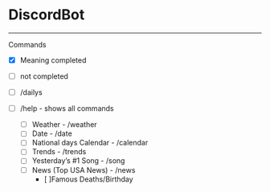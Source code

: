 # DiscordBot

---------------
Commands
- [x] Meaning completed
- [ ] not completed

- [ ] /dailys
- [ ] /help - shows all commands
    - [ ] Weather - /weather
    - [ ] Date  - /date 
    - [ ] National days Calendar - /calendar
    - [ ] Trends - /trends
    - [ ] Yesterday’s #1 Song - /song
    - [ ] News (Top USA News) - /news
        - [ ]Famous Deaths/Birthday